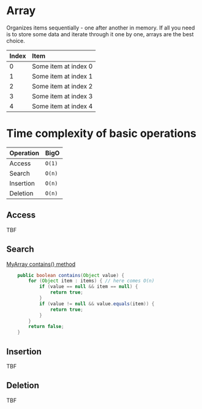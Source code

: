 # Array
Organizes items sequentially - one after another in memory.
If all you need is to store some data and iterate through it one by one, arrays are the best choice.

|Index|Item|
|:---|:---|
|0|Some item at index 0|
|1|Some item at index 1|
|2|Some item at index 2|
|3|Some item at index 3|
|4|Some item at index 4|

# Time complexity of basic operations

|Operation|BigO|
|:---|:---|
|Access|`O(1)`|
|Search|`O(n)`|
|Insertion|`O(n)`|
|Deletion|`O(n)`|

## Access
TBF

## Search
[MyArray contains() method](https://github.com/prokudinalex/InterviewCheatSheet/blob/824d0e9834ba273095155f541e4b2c251a90ed70/DataStructures/Arrays/MyArray/src/main/java/com/prokudin/array/MyArray.java#L42-L60)
```java
    public boolean contains(Object value) {
        for (Object item : items) { // here comes O(n)
            if (value == null && item == null) {
                return true;
            }
            if (value != null && value.equals(item)) {
                return true;
            }
        }
        return false;
    }
```


## Insertion
TBF

## Deletion
TBF

